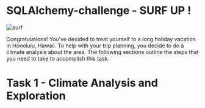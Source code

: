 # SQLAlchemy-challenge - SURF UP !
![surf](https://cdn.hovia.com/app/uploads/retro-surf-mural-wallpaper-Plain.jpg)

Congratulations! You've decided to treat yourself to a long holiday vacation in Honolulu, Hawaii. To help with your trip planning, you decide to do a climate analysis about the area. The following sections outline the steps that you need to take to accomplish this task.

# Task 1 - Climate Analysis and Exploration

